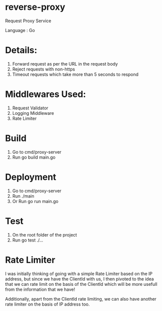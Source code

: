 # reverse-proxy

Request Proxy Service

Language : Go

Details:
========
1. Forward request as per the URL in the request body
2. Reject requests with non-https
3. Timeout requests which take more than 5 seconds to respond


Middlewares Used:
=================
1. Request Validator
2. Logging Middleware
3. Rate Limiter

Build
=====
1. Go to cmd/proxy-server
2. Run go build main.go

Deployment
==========
1. Go to cmd/proxy-server
2. Run ./main
3. Or Run go run main.go

Test
=====
1. On the root folder of the project
2. Run go test ./...

Rate Limiter
============
I was initially thinking of going with a simple Rate Limiter based on the IP address, but since we have the ClientId with us, I then pivoted to the idea that we can rate limit on the basis of the ClientId which will be more usefull from the information that we have!

Additionally, apart from the ClientId rate limiting, we can also have another rate limiter on the basis of IP address too.
